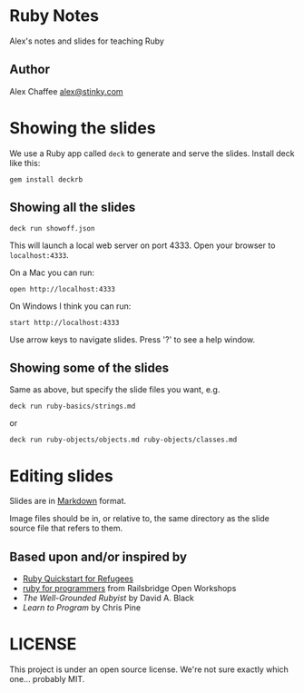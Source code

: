 # Ruby Notes

Alex's notes and slides for teaching Ruby

## Author

Alex Chaffee <alex@stinky.com>

# Showing the slides

We use a Ruby app called `deck` to generate and serve the slides. Install deck like this:

    gem install deckrb

## Showing all the slides

    deck run showoff.json
    
This will launch a local web server on port 4333. Open your browser to `localhost:4333`. 

On a Mac you can run:

    open http://localhost:4333

On Windows I think you can run:

    start http://localhost:4333

Use arrow keys to navigate slides. Press '?' to see a help window.

## Showing some of the slides

Same as above, but specify the slide files you want, e.g.

    deck run ruby-basics/strings.md

or 

    deck run ruby-objects/objects.md ruby-objects/classes.md


# Editing slides

Slides are in [Markdown](http://daringfireball.net/projects/markdown/syntax) format.

Image files should be in, or relative to, the same directory as the slide source file that refers to them.

<!--
# Printing slides

Try this: first `gem install pdfkit`, then visit

    http://localhost:9090/pdf

but I make no guarantees!
-->

## Based upon and/or inspired by

* [Ruby Quickstart for Refugees](https://gist.github.com/190567)
* [ruby for programmers]() from Railsbridge Open Workshops
* _The Well-Grounded Rubyist_ by David A. Black
* _Learn to Program_ by Chris Pine

# LICENSE

This project is under an open source license. We're not sure exactly which one... probably MIT.
